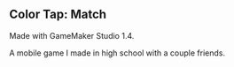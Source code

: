 ## Color Tap: Match
Made with GameMaker Studio 1.4.

A mobile game I made in high school with a couple friends.
